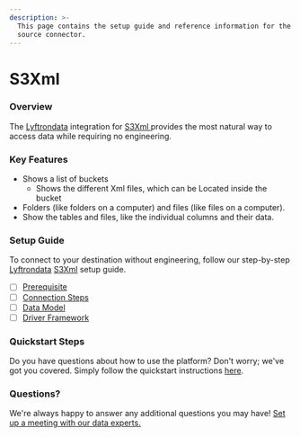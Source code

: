 ```yaml
---
description: >-
  This page contains the setup guide and reference information for the S3Xml
  source connector.
---
```


# S3Xml

### Overview

The [Lyftrondata](https://www.lyftrondata.com/) integration for [S3Xml](https://www.lyftrondata.com/integration/technology-analytics/amazon-s3/)[ ](https://www.lyftrondata.com/integration/technology-analytics/amazon-s3/)provides the most natural way to access data while requiring no engineering.

### Key Features

* Shows a list of buckets
  * Shows the different Xml files, which can be Located inside the bucket
* Folders (like folders on a computer) and files (like files on a computer).
* Show the tables and files, like the individual columns and their data.

### Setup Guide

To connect to your destination without engineering, follow our step-by-step [Lyftrondata](https://www.lyftrondata.com/) [S3Xml](https://www.lyftrondata.com/integration/technology-analytics/amazon-s3/) setup guide.

* [ ] [Prerequisite](../amazon-s3/prerequisite.md)
* [ ] [Connection Steps](../amazon-s3/connection-steps.md)
* [ ] [Data Model](../amazon-s3/data-model/erd.md)
* [ ] [Driver Framework](../amazon-s3/driver-framework/)

### Quickstart Steps

Do you have questions about how to use the platform? Don't worry; we've got you covered. Simply follow the quickstart instructions [here](./).

### Questions? <a href="#questions" id="questions"></a>

We're always happy to answer any additional questions you may have! [Set up a meeting with our data experts.](https://www.lyftrondata.com/book-a-meeting/)
